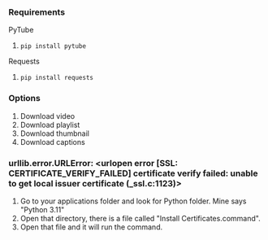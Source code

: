 ### Requirements

PyTube
1. `pip install pytube`

Requests
1. `pip install requests`

### Options

1. Download video
2. Download playlist
3. Download thumbnail
4. Download captions

### urllib.error.URLError: <urlopen error [SSL: CERTIFICATE_VERIFY_FAILED] certificate verify failed: unable to get local issuer certificate (_ssl.c:1123)>

1. Go to your applications folder and look for Python folder. Mine says "Python 3.11"
2. Open that directory, there is a file called "Install Certificates.command".
3. Open that file and it will run the command.
